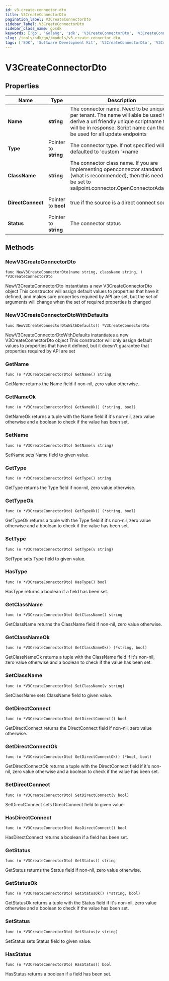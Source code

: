 ```yaml
---
id: v3-create-connector-dto
title: V3CreateConnectorDto
pagination_label: V3CreateConnectorDto
sidebar_label: V3CreateConnectorDto
sidebar_class_name: gosdk
keywords: ['go', 'Golang', 'sdk', 'V3CreateConnectorDto', 'V3CreateConnectorDto'] 
slug: /tools/sdk/go//models/v3-create-connector-dto
tags: ['SDK', 'Software Development Kit', 'V3CreateConnectorDto', 'V3CreateConnectorDto']
---
```


# V3CreateConnectorDto

## Properties

Name | Type | Description | Notes
------------ | ------------- | ------------- | -------------
**Name** | **string** | The connector name. Need to be unique per tenant. The name will able be used to derive a url friendly unique scriptname that will be in response. Script name can then be used for all update endpoints | 
**Type** | Pointer to **string** | The connector type. If not specified will be defaulted to 'custom '+name | [optional] 
**ClassName** | **string** | The connector class name. If you are implementing openconnector standard (what is recommended), then this need to be set to sailpoint.connector.OpenConnectorAdapter | 
**DirectConnect** | Pointer to **bool** | true if the source is a direct connect source | [optional] [default to true]
**Status** | Pointer to **string** | The connector status | [optional] 

## Methods

### NewV3CreateConnectorDto

`func NewV3CreateConnectorDto(name string, className string, ) *V3CreateConnectorDto`

NewV3CreateConnectorDto instantiates a new V3CreateConnectorDto object
This constructor will assign default values to properties that have it defined,
and makes sure properties required by API are set, but the set of arguments
will change when the set of required properties is changed

### NewV3CreateConnectorDtoWithDefaults

`func NewV3CreateConnectorDtoWithDefaults() *V3CreateConnectorDto`

NewV3CreateConnectorDtoWithDefaults instantiates a new V3CreateConnectorDto object
This constructor will only assign default values to properties that have it defined,
but it doesn't guarantee that properties required by API are set

### GetName

`func (o *V3CreateConnectorDto) GetName() string`

GetName returns the Name field if non-nil, zero value otherwise.

### GetNameOk

`func (o *V3CreateConnectorDto) GetNameOk() (*string, bool)`

GetNameOk returns a tuple with the Name field if it's non-nil, zero value otherwise
and a boolean to check if the value has been set.

### SetName

`func (o *V3CreateConnectorDto) SetName(v string)`

SetName sets Name field to given value.


### GetType

`func (o *V3CreateConnectorDto) GetType() string`

GetType returns the Type field if non-nil, zero value otherwise.

### GetTypeOk

`func (o *V3CreateConnectorDto) GetTypeOk() (*string, bool)`

GetTypeOk returns a tuple with the Type field if it's non-nil, zero value otherwise
and a boolean to check if the value has been set.

### SetType

`func (o *V3CreateConnectorDto) SetType(v string)`

SetType sets Type field to given value.

### HasType

`func (o *V3CreateConnectorDto) HasType() bool`

HasType returns a boolean if a field has been set.

### GetClassName

`func (o *V3CreateConnectorDto) GetClassName() string`

GetClassName returns the ClassName field if non-nil, zero value otherwise.

### GetClassNameOk

`func (o *V3CreateConnectorDto) GetClassNameOk() (*string, bool)`

GetClassNameOk returns a tuple with the ClassName field if it's non-nil, zero value otherwise
and a boolean to check if the value has been set.

### SetClassName

`func (o *V3CreateConnectorDto) SetClassName(v string)`

SetClassName sets ClassName field to given value.


### GetDirectConnect

`func (o *V3CreateConnectorDto) GetDirectConnect() bool`

GetDirectConnect returns the DirectConnect field if non-nil, zero value otherwise.

### GetDirectConnectOk

`func (o *V3CreateConnectorDto) GetDirectConnectOk() (*bool, bool)`

GetDirectConnectOk returns a tuple with the DirectConnect field if it's non-nil, zero value otherwise
and a boolean to check if the value has been set.

### SetDirectConnect

`func (o *V3CreateConnectorDto) SetDirectConnect(v bool)`

SetDirectConnect sets DirectConnect field to given value.

### HasDirectConnect

`func (o *V3CreateConnectorDto) HasDirectConnect() bool`

HasDirectConnect returns a boolean if a field has been set.

### GetStatus

`func (o *V3CreateConnectorDto) GetStatus() string`

GetStatus returns the Status field if non-nil, zero value otherwise.

### GetStatusOk

`func (o *V3CreateConnectorDto) GetStatusOk() (*string, bool)`

GetStatusOk returns a tuple with the Status field if it's non-nil, zero value otherwise
and a boolean to check if the value has been set.

### SetStatus

`func (o *V3CreateConnectorDto) SetStatus(v string)`

SetStatus sets Status field to given value.

### HasStatus

`func (o *V3CreateConnectorDto) HasStatus() bool`

HasStatus returns a boolean if a field has been set.


